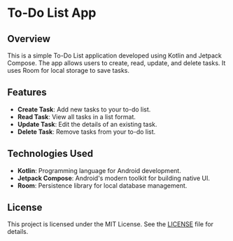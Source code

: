 # To-Do List App

## Overview

This is a simple To-Do List application developed using Kotlin and Jetpack Compose. The app allows users to create, read, update, and delete tasks. It uses Room for local storage to save tasks.

## Features

- **Create Task**: Add new tasks to your to-do list.
- **Read Task**: View all tasks in a list format.
- **Update Task**: Edit the details of an existing task.
- **Delete Task**: Remove tasks from your to-do list.

## Technologies Used

- **Kotlin**: Programming language for Android development.
- **Jetpack Compose**: Android's modern toolkit for building native UI.
- **Room**: Persistence library for local database management.

## License

This project is licensed under the MIT License. See the [LICENSE](LICENSE) file for details.
